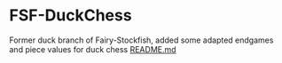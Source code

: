 # FSF-DuckChess
Former duck branch of Fairy-Stockfish, added some adapted endgames and piece values for duck chess
[README.md](https://github.com/mtaktikos/FSF-DuckChess/files/10420512/README.md)
